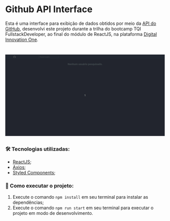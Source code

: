 # Github API Interface

Esta é uma interface para exibição de dados obtidos por meio da [API do GitHub](https://api.github.com/), desenvolvi este projeto durante a trilha do bootcamp TQI FullstackDeveloper, ao final do módulo de ReactJS, na plataforma [Digital Innovation One](https://www.dio.me/).

<h1 align="center">
  <img alt="github-api-interface" title="Github-API-Interface" src="./public/github-api-interface.gif">
</h1>

### 🛠 Tecnologias utilizadas:
- [ReactJS](https://pt-br.reactjs.org/);
- [Axios](https://axios-http.com/);
- [Styled Components](https://styled-components.com/);

### 📖 Como executar o projeto:

1. Execute o comando ```npm install``` em seu terminal para instalar as dependências;
2. Execute o comando ```npm run start``` em seu terminal para executar o projeto em modo de desenvolvimento.